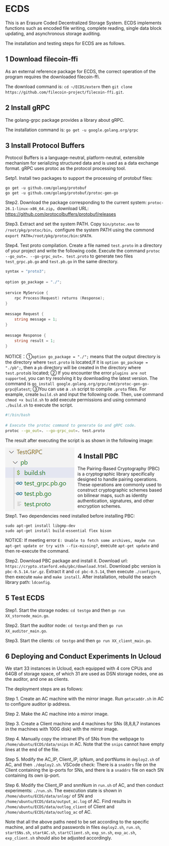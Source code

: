 # ECDS

This is an Erasure Coded Decentralized Storage System. ECDS implements functions such as encoded file writing, complete reading, single data block updating, and asynchronous storage auditing. 

The installation and testing steps for ECDS are as follows.

## 1 Download filecoin-ffi

As an external reference package for ECDS, the correct operation of the program requires the downloaded filecoin-ffi.

The download command is: `cd ~/ECDS/extern` then `git clone https://github.com/filecoin-project/filecoin-ffi.git`.

## 2 Install gRPC 

The golang-grpc package provides a library about gRPC. 

The installation command is: `go get -u google.golang.org/grpc`

## 3 Install Protocol Buffers

Protocol Buffers is a language-neutral, platform-neutral, extensible mechanism for serializing structured data and is used as a data exchange format. gRPC uses protoc as the protocol processing tool.

Setp1. Install two packages to support the processing of protobuf files:

```
go get -u github.com/golang/protobuf
go get -u github.com/golang/protobuf/protoc-gen-go
```

Step2. Download the package corresponding to the current system: `protoc-26.1-linux-x86_64.zip`，download URL: https://github.com/protocolbuffers/protobuf/releases

Step3. Extract and set the system PATH. Copy `bin/ptotoc.exe` to `/root/pkg/protoc/bin`，configure the system PATH using the commond `export PATH=/root/pkg/protoc/bin:$PATH`.

Step4. Test proto compilation. Create a file named `test.proto` in a directory of your project and write the following code. Execute the command `protoc --go_out=. --go-grpc_out=. test.proto` to generate two files `test_grpc.pb.go` and `test.pb.go` in the same directory.

```go
syntax = "proto3";

option go_package = "./";

service MyService {
    rpc Process(Request) returns (Response);
}

message Request {
    string message = 1;
}

message Response {
    string result = 1;
}
```

NOTICE：①`option go_package = "./";` means that the output directory is the directory where `test.proto` is located,If it is `option go_package = "./pb";`, then a `pb` directory will be created in the directory where `test.proto`is located; ② If you encounter the error `plugins are not supported`, you can try resolving it by downloading the latest version. The command is `go install google.golang.org/grpc/cmd/protoc-gen-go-grpc@latest`; ③You can use a `.sh` script to compile `.proto` files. For example, create `build.sh` and input the following code. Then, use command `chmod +x build.sh` to add execute permissions and using command `./build.sh` to execute the script.

```bash
#!/bin/bash

# Execute the protoc command to generate Go and gRPC code.
protoc --go_out=. --go-grpc_out=. test.proto
```

The result after executing the script is as shown in the following image:

<img src="image.png" alt="image" style="float:left; margin-right:10px;" />

## 4 Install PBC

The Pairing-Based Cryptography (PBC) is a cryptographic library specifically designed to handle pairing operations. These operations are commonly used to construct cryptographic schemes based on bilinear maps, such as identity authentication, signatures, and other encryption schemes.

Step1. Two dependencies need installed before installing PBC:

```
sudo apt-get install libgmp-dev
sudo apt-get install build-essential flex bison
```

NOTICE: If meeting error `E: Unable to fetch some archives, maybe run apt-get update or try with --fix-missing?`, execute `apt-get update` and then re-execute the command.

Step2. Download PBC package and install it. Download url: `https://crypto.stanford.edu/pbc/download.html`. Download pbc version is `pbc-0.5.14.tar.gz`. Extract it and `cd pbc-0.5.14`, then execute `./configure`, then execute `make` and `make install`. After installation, rebuild the search library path: `ldconfig`.

## 5 Test ECDS

Step1. Start the storage nodes: `cd testgo` and then `go run XX_stornode_main.go`.

Step2. Start the auditor node: `cd testgo` and then `go run XX_auditor_main.go`.

Step3. Start the clients: `cd testgo` and then `go run XX_client_main.go`.

## 6 Deploying and Conduct Experiments In Ucloud

We start 33 instances in Ucloud, each equipped with 4 core CPUs and 64GB of storage space, of which 31 are used as DSN storage nodes, one as the auditor, and one as clients.

The deployment steps are as follows:

Step 1. Create an AC machine with the mirror image. Run `getacaddr.sh` in AC to configure auditor ip address.

Step 2. Make the AC machine into a mirror image.

Step 3. Create a Client machine and 4 machines for SNs (8,8,8,7 instances in the machines with 100G disk) with the mirror image.

Step 4. Manually copy the intranet IPs of SNs from the webpage to `/home/ubuntu/ECDS/data/snips` in AC. Note that the `snips` cannot have empty lines at the end of the file.

Step 5. Modify the AC_IP, Client_IP, ipNum, and portNums in `deploy2.sh` of AC, and then `./deploy2.sh`. VSCode check: There is a `snaddrs` file on the Client containing the ip-ports for SNs, and there is a `snaddrs` file on each SN containing its own ip-port.

Step 6. Modify the Client_IP and snmNum in `run.sh` of AC, and then conduct experiments: `./run.sh`. The exexcution state is shown in `/home/ubuntu/ECDS/data/snlog/` of SN and `/home/ubuntu/ECDS/data/output_ac.log` of AC. Find results in `/home/ubuntu/ECDS/data/outlog_client` of Client and `/home/ubuntu/ECDS/data/outlog_ac` of AC.

Note that all the above paths need to be set according to the specific machine, and all paths and passwords in files `deploy2.sh`, `run.sh`, `startSNs.sh`, `startAC.sh`, `startClient.sh`, `exp_sn.sh`, `exp_ac.sh`, `exp_client.sh` should also be adjusted accordingly.